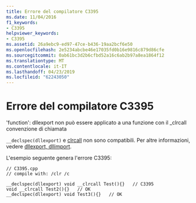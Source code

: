```yaml
---
title: Errore del compilatore C3395
ms.date: 11/04/2016
f1_keywords:
- C3395
helpviewer_keywords:
- C3395
ms.assetid: 26a9ebc9-ed97-47ce-b436-19aa2bcf6e50
ms.openlocfilehash: 2e5234abcbe46e17035fd0b16e9816c879d86cfe
ms.sourcegitcommit: 0ab61bc3d2b6cfbd52a16c6ab2b97a8ea1864f12
ms.translationtype: MT
ms.contentlocale: it-IT
ms.lasthandoff: 04/23/2019
ms.locfileid: "62243050"
---
```

# <a name="compiler-error-c3395"></a>Errore del compilatore C3395

'function': dllexport non può essere applicato a una funzione con il \_clrcall convenzione di chiamata

`__declspec(dllexport)` e [clrcall](../../cpp/clrcall.md) non sono compatibili.  Per altre informazioni, vedere [dllexport, dllimport](../../cpp/dllexport-dllimport.md).

L'esempio seguente genera l'errore C3395:

```
// C3395.cpp
// compile with: /clr /c

__declspec(dllexport) void __clrcall Test(){}   // C3395
void __clrcall Test2(){}   // OK
__declspec(dllexport) void Test3(){}   // OK
```
